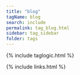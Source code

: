 ```yaml
---
title: "blog"
tagName: blog
search: include
permalink: tag_blog.html
sidebar: tag_sidebar
folder: tags
---
```

{% include taglogic.html %}

{% include links.html %}

